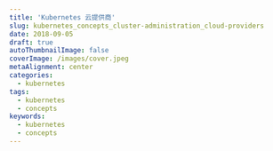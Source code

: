 ```yaml
---
title: 'Kubernetes 云提供商'
slug: kubernetes_concepts_cluster-administration_cloud-providers
date: 2018-09-05
draft: true
autoThumbnailImage: false
coverImage: /images/cover.jpeg
metaAlignment: center
categories:
  - kubernetes
tags:
  - kubernetes
  - concepts
keywords:
  - kubernetes
  - concepts
---
```


<!--more-->
